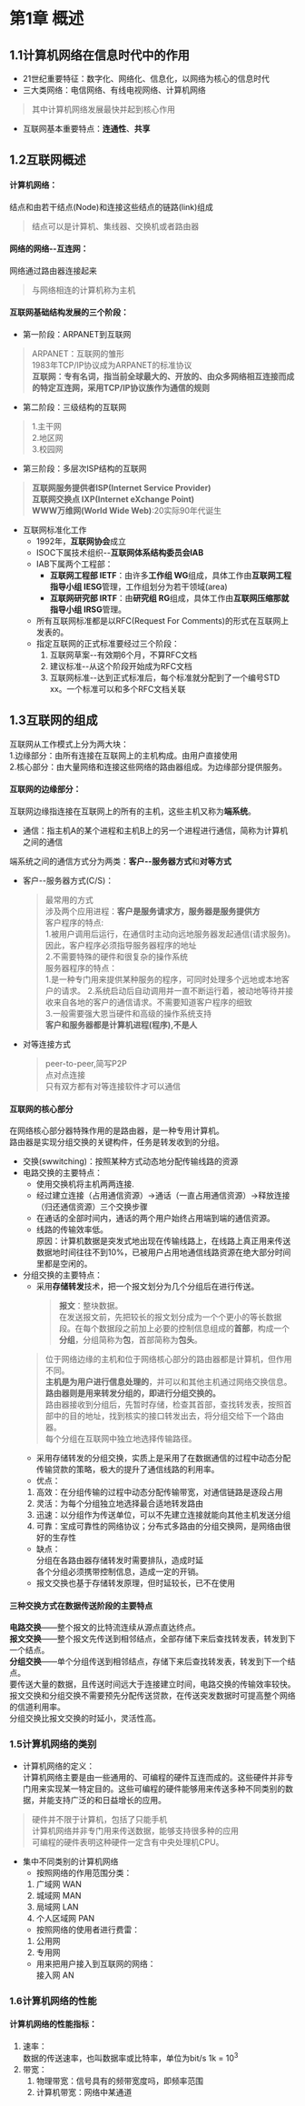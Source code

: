 # 第1章 概述
## 1.1计算机网络在信息时代中的作用
*  21世纪重要特征：数字化、网络化、信息化，以网络为核心的信息时代
* 三大类网络：电信网络、有线电视网络、计算机网络
> 其中计算机网络发展最快并起到核心作用
* 互联网基本重要特点：**连通性**、**共享**

## 1.2互联网概述
#### 计算机网络：
结点和由若干结点(Node)和连接这些结点的链路(link)组成
>结点可以是计算机、集线器、交换机或者路由器
#### 网络的网络--互连网：
网络通过路由器连接起来
> 与网络相连的计算机称为主机
#### 互联网基础结构发展的三个阶段：
* 第一阶段：ARPANET到互联网
> ARPANET：互联网的雏形  
> 1983年TCP/IP协议成为ARPANET的标准协议  
> **互联网：专有名词，指当前全球最大的、开放的、由众多网络相互连接而成的特定互连网，采用TCP/IP协议族作为通信的规则**
* 第二阶段：三级结构的互联网
> 1.主干网  
> 2.地区网  
> 3.校园网
* 第三阶段：多层次ISP结构的互联网
> **互联网服务提供者ISP(Internet Service Provider)**  
> **互联网交换点 IXP(Internet eXchange Point)**  
> **WWW万维网(World Wide Web)**:20实际90年代诞生
* 互联网标准化工作  
    * 1992年，**互联网协会**成立
    * ISOC下属技术组织--**互联网体系结构委员会IAB**
    * IAB下属两个工程部：
        * **互联网工程部 IETF**：由许多**工作组 WG**组成，具体工作由**互联网工程指导小组 IESG**管理，工作组划分为若干领域(area)
        * **互联网研究部 IRTF**：由**研究组 RG**组成，具体工作由**互联网压缩那就指导小组 IRSG**管理。
    * 所有互联网标准都是以RFC(Request For Comments)的形式在互联网上发表的。
    * 指定互联网的正式标准要经过三个阶段：  
        1. 互联网草案--有效期6个月，不算RFC文档
        2. 建议标准--从这个阶段开始成为RFC文档
        3. 互联网标准--达到正式标准后，每个标准就分配到了一个编号STD xx。一个标准可以和多个RFC文档关联
## 1.3互联网的组成
互联网从工作模式上分为两大块：  
1.边缘部分：由所有连接在互联网上的主机构成。由用户直接使用  
2.核心部分：由大量网络和连接这些网络的路由器组成。为边缘部分提供服务。
####  互联网的边缘部分：
互联网边缘指连接在互联网上的所有的主机，这些主机又称为**端系统**。
* 通信：指主机A的某个进程和主机B上的另一个进程进行通信，简称为计算机之间的通信

端系统之间的通信方式分为两类：**客户--服务器方式**和**对等方式**
* 客户--服务器方式(C/S)：  
    > 最常用的方式  
    > 涉及两个应用进程：**客户是服务请求方，服务器是服务提供方**  
    > 客户程序的特点:  
    > 1.被用户调用后运行，在通信时主动向远地服务器发起通信(请求服务)。因此，客户程序必须指导服务器程序的地址  
    > 2.不需要特殊的硬件和很复杂的操作系统  
    > 服务器程序的特点：  
    > 1.是一种专门用来提供某种服务的程序，可同时处理多个远地或本地客户的请求。
    > 2.系统启动后自动调用并一直不断运行着，被动地等待并接收来自各地的客户的通信请求。不需要知道客户程序的细致  
    > 3.一般需要强大恩当硬件和高级的操作系统支持  
    >**客户和服务器都是计算机进程(程序),不是人**
* 对等连接方式
    > peer-to-peer,简写P2P  
    > 点对点连接  
    只有双方都有对等连接软件才可以通信
#### 互联网的核心部分
在网络核心部分器特殊作用的是路由器，是一种专用计算机。  
路由器是实现分组交换的关键构件，任务是转发收到的分组。  
* 交换(swwitching)：按照某种方式动态地分配传输线路的资源
* 电路交换的主要特点：  
    * 使用交换机将主机两两连接.
    * 经过建立连接（占用通信资源）->通话（一直占用通信资源）->释放连接（归还通信资源）三个交换步骤
    * 在通话的全部时间内，通话的两个用户始终占用端到端的通信资源。
    * 线路的传输效率低。  
    原因：计算机数据是突发式地出现在传输线路上，在线路上真正用来传送数据地时间往往不到10%，已被用户占用地通信线路资源在绝大部分时间里都是空闲的。
* 分组交换的主要特点：
    * 采用**存储转发**技术，把一个报文划分为几个分组后在进行传送。
        > **报文**：整块数据。  
        在发送报文前，先把较长的报文划分成为一个个更小的等长数据段。在每个数据段之前加上必要的控制信息组成的**首部**，构成一个**分组**，分组简称为**包**，首部简称为**包头**。
    > 位于网络边缘的主机和位于网络核心部分的路由器都是计算机，但作用不同。  
    **主机是为用户进行信息处理的**，并可以和其他主机通过网络交换信息。  
    **路由器则是用来转发分组的，即进行分组交换的。**  
    路由器接收到分组后，先暂时存储，检查其首部，查找转发表，按照首部中的目的地址，找到核实的接口转发出去，将分组交给下一个路由器。  
    每个分组在互联网中独立地选择传输路径。
    * 采用存储转发的分组交换，实质上是采用了在数据通信的过程中动态分配传输贷款的策略，极大的提升了通信线路的利用率。
    * 优点：  
    1. 高效：在分组传输的过程中动态分配传输带宽，对通信链路是逐段占用
    2. 灵活：为每个分组独立地选择最合适地转发路由
    3. 迅速：以分组作为传送单位，可以不先建立连接就能向其他主机发送分组
    4. 可靠：宝成可靠性的网络协议；分布式多路由的分组交换网，是网络由很好的生存性
    * 缺点：  
    分组在各路由器存储转发时需要排队，造成时延  
    各个分组必须携带控制信息，造成一定的开销。
    * 报文交换也基于存储转发原理，但时延较长，已不在使用
#### 三种交换方式在数据传送阶段的主要特点
**电路交换**——整个报文的比特流连续从源点直达终点。  
**报文交换**——整个报文先传送到相邻结点，全部存储下来后查找转发表，转发到下一个结点。  
**分组交换**——单个分组传送到相邻结点，存储下来后查找转发表，转发到下一个结点。  
要传送大量的数据，且传送时间远大于连接建立时间，电路交换的传输效率较快。   
报文交换和分组交换不需要预先分配传送贷款，在传送突发数据时可提高整个网络的信道利用率。  
分组交换比报文交换的时延小，灵活性高。
### 1.5计算机网络的类别
* 计算机网络的定义：  
计算机网络主要是由一些通用的、可编程的硬件互连而成的。这些硬件并非专门用来实现某一特定目的。这些可编程的硬件能够用来传送多种不同类别的数据，并能支持广泛的和日益增长的应用。
> 硬件并不限于计算机，包括了只能手机  
> 计算机网络并非专门用来传送数据，能够支持很多种的应用  
> 可编程的硬件表明这种硬件一定含有中央处理机CPU。
* 集中不同类别的计算机网络
    * 按照网络的作用范围分类：
    1. 广域网 WAN  
    2. 城域网 MAN  
    3. 局域网 LAN  
    4. 个人区域网 PAN
    * 按照网络的使用者进行费雷：
    1. 公用网  
    2. 专用网
    * 用来把用户接入到互联网的网络：  
    接入网 AN
### 1.6计算机网络的性能
#### 计算机网络的性能指标：  
1. 速率：  
数据的传送速率，也叫数据率或比特率，单位为bit/s
1k = 10<sup>3</sup>
2. 带宽：  
    1. 物理带宽：信号具有的频带宽度吗，即频率范围
    2. 计算机带宽：网络中某通道

